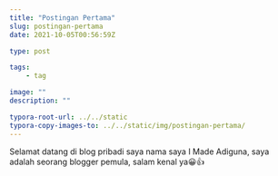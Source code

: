 ```yaml
---
title: "Postingan Pertama"
slug: postingan-pertama
date: 2021-10-05T00:56:59Z

type: post

tags:
    - tag

image: ""
description: ""

typora-root-url: ../../static
typora-copy-images-to: ../../static/img/postingan-pertama/
---
```


Selamat datang di blog pribadi saya nama saya I Made Adiguna, saya adalah seorang blogger pemula, salam kenal ya😀👍


